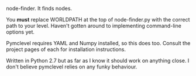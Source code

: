 node-finder.  It finds nodes.

You **must** replace WORLDPATH at the top of node-finder.py with the correct path to your level.  Haven't gotten around to implementing command-line options yet.

Pymclevel requires YAML and Numpy installed, so this does too.  Consult the project pages of each for installation instructions.

Written in Python 2.7 but as far as I know it should work on anything close.  I don't believe pymclevel relies on any funky behaviour.